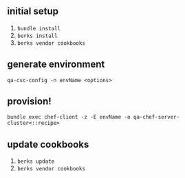 ## initial setup
1. `bundle install`
1. `berks install`
1. `berks vendor cookbooks`

## generate environment
`qa-csc-config -n envName <options>`

## provision!
`bundle exec chef-client -z -E envName -o qa-chef-server-cluster<::recipe>`

## update cookbooks
1. `berks update`
1. `berks vendor cookbooks`
